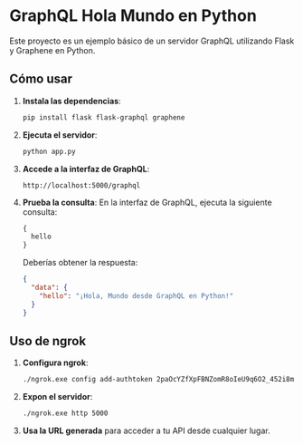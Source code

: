 # GraphQL Hola Mundo en Python

Este proyecto es un ejemplo básico de un servidor GraphQL utilizando Flask y Graphene en Python.

## Cómo usar

1. **Instala las dependencias**:
   ```bash
   pip install flask flask-graphql graphene
   ```

2. **Ejecuta el servidor**:
   ```bash
   python app.py
   ```

3. **Accede a la interfaz de GraphQL**:
   ```
   http://localhost:5000/graphql
   ```

4. **Prueba la consulta**:
   En la interfaz de GraphQL, ejecuta la siguiente consulta:
   ```graphql
   {
     hello
   }
   ```
   Deberías obtener la respuesta:
   ```json
   {
     "data": {
       "hello": "¡Hola, Mundo desde GraphQL en Python!"
     }
   }
   ```

## Uso de ngrok

1. **Configura ngrok**:
   ```bash
   ./ngrok.exe config add-authtoken 2paOcYZfXpFBNZomR8oIeU9q6O2_452i8m58SWgrcyRxG1iht
   ```

2. **Expon el servidor**:
   ```bash
   ./ngrok.exe http 5000
   ```

3. **Usa la URL generada** para acceder a tu API desde cualquier lugar.